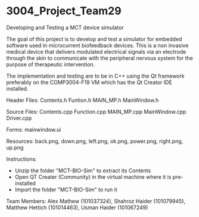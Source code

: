 # 3004_Project_Team29

Developing and Testing a MCT device simulator

The goal of this project is to develop and test a simulator for embedded software used in microcurrent biofeedback devices.
This is a non invasive medical device that delivers modulated electrical signals via an electrode through the skin to communicate with the peripheral nervous system for the purpose of therapeutic intervention.

The implementation and testing are to be in C++ using the Qt framework preferably on the COMP3004-F19 VM which has the Qt Creator IDE installed.

Header Files:
  Contents.h
  Funtion.h
  MAIN_MP.h
  MainWindow.h


Source Files:
  Contents.cpp
  Function.cpp
  MAIN_MP.cpp
  MainWindow.cpp
  Driver.cpp

Forms:
  mainwindow.ui

Resources:
  back.png,
  down.png,
  left.png,
  ok.png,
  power.png,
  right.png,
  up.png

Instructions:
  - Unzip the folder "MCT-BIO-Sim" to extract its Contents
  - Open QT Creater (Community) in the virtual machine where it is pre-installed
  - Import the folder "MCT-BIO-Sim" to run it



Team Members:
  	Alex Mathew (101037324),
  	Shahroz Haider (101079945),
  	Matthew Hettich (101014463),
  	Usman Haider (101067249)
